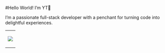 #Hello World! I’m YT👋

I’m a passionate full-stack developer with a penchant for turning code into delightful experiences. 

 
<table align="center">

<tr>
 
  <td colspan="2" >
   <p align="center">
  <a href="https://skillicons.dev">
    <img src="https://skillicons.dev/icons?i=ai,angular,androidstudio,aws,babel,bootstrap,cpp,css,cypress,cassandra,docker,debian,django,express,git,github,flask,firebase,html,js,graphql,materialui,mongodb,mysql,linux,nextjs,nginx,nodejs,py,postgres,postman,kubernetes,redux,react,tailwind,ts,vite,vscodium,vscode,webpack,windows,npm,yarn&perline=6" />
  </a>
   </p>
 </td>
</tr>
</table>



